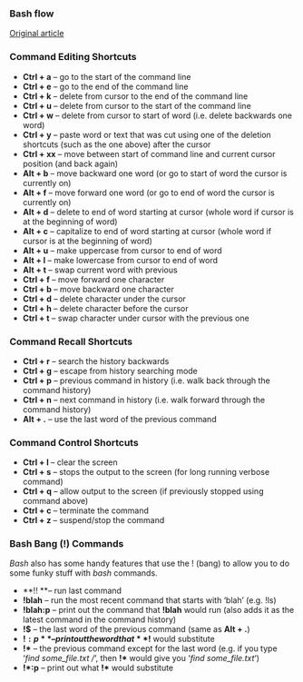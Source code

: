 ### Bash flow

[Original article](http://www.skorks.com/2009/09/bash-shortcuts-for-maximum-productivity/)

### Command Editing Shortcuts

-   **Ctrl + a** – go to the start of the command line
-   **Ctrl + e** – go to the end of the command line
-   **Ctrl + k** – delete from cursor to the end of the command line
-   **Ctrl + u** – delete from cursor to the start of the command line
-   **Ctrl + w** – delete from cursor to start of word (i.e. delete backwards one word)
-   **Ctrl + y** – paste word or text that was cut using one of the deletion shortcuts (such as the one above) after the cursor
-   **Ctrl + xx** – move between start of command line and current cursor position (and back again)
-   **Alt + b** – move backward one word (or go to start of word the cursor is currently on)
-   **Alt + f** – move forward one word (or go to end of word the cursor is currently on)
-   **Alt + d** – delete to end of word starting at cursor (whole word if cursor is at the beginning of word)
-   **Alt + c** – capitalize to end of word starting at cursor (whole word if cursor is at the beginning of word)
-   **Alt + u** – make uppercase from cursor to end of word
-   **Alt + l** – make lowercase from cursor to end of word
-   **Alt + t** – swap current word with previous
-   **Ctrl + f** – move forward one character
-   **Ctrl + b** – move backward one character
-   **Ctrl + d** – delete character under the cursor
-   **Ctrl + h** – delete character before the cursor
-   **Ctrl + t** – swap character under cursor with the previous one

### Command Recall Shortcuts

-   **Ctrl + r** – search the history backwards
-   **Ctrl + g** – escape from history searching mode
-   **Ctrl + p** – previous command in history (i.e. walk back through the command history)
-   **Ctrl + n** – next command in history (i.e. walk forward through the command history)
-   **Alt + .** – use the last word of the previous command

### Command Control Shortcuts

-   **Ctrl + l** – clear the screen
-   **Ctrl + s** – stops the output to the screen (for long running verbose command)
-   **Ctrl + q** – allow output to the screen (if previously stopped using command above)
-   **Ctrl + c** – terminate the command
-   **Ctrl + z** – suspend/stop the command

### Bash Bang (!) Commands

*Bash* also has some handy features that use the ! (bang) to allow you to do some funky stuff with *bash* commands.

-   **!! **– run last command
-   **!blah** – run the most recent command that starts with ‘blah’ (e.g. !ls)
-   **!blah:p** – print out the command that **!blah** would run (also adds it as the latest command in the command history)
-   **!$** – the last word of the previous command (same as **Alt + .**)
-   **!$:p** – print out the word that **!$** would substitute
-   **!\*** – the previous command except for the last word (e.g. if you type ‘*find some_file.txt /*‘, then **!\*** would give you ‘*find some_file.txt*‘)
-   **!\*:p** – print out what **!\*** would substitute
